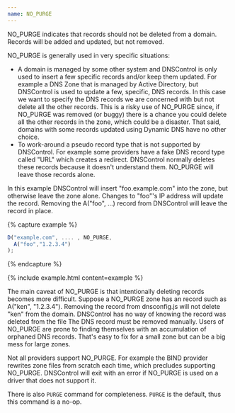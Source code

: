 ```yaml
---
name: NO_PURGE
---
```


NO_PURGE indicates that records should not be deleted from a domain.
Records will be added and updated, but not removed.

NO_PURGE is generally used in very specific situations:

* A domain is managed by some other system and DNSControl is only used to insert a few specific records and/or keep them updated. For example a DNS Zone that is managed by Active Directory, but DNSControl is used to update a few, specific, DNS records. In this case we want to specify the DNS records we are concerned with but not delete all the other records.  This is a risky use of NO_PURGE since, if NO_PURGE was removed (or buggy) there is a chance you could delete all the other records in the zone, which could be a disaster. That said, domains with some records updated using Dynamic DNS have no other choice.
* To work-around a pseudo record type that is not supported by DNSControl. For example some providers have a fake DNS record type called "URL" which creates a redirect. DNSControl normally deletes these records because it doesn't understand them. NO_PURGE will leave those records alone.

In this example DNSControl will insert "foo.example.com" into the
zone, but otherwise leave the zone alone.  Changes to "foo"'s IP
address will update the record. Removing the A("foo", ...) record
from DNSControl will leave the record in place.

{% capture example %}
```js
D("example.com", .... , NO_PURGE,
  A("foo","1.2.3.4")
);
```
{% endcapture %}

{% include example.html content=example %}

The main caveat of NO_PURGE is that intentionally deleting records
becomes more difficult. Suppose a NO_PURGE zone has an record such
as A("ken", "1.2.3.4"). Removing the record from dnsconfig.js will
not delete "ken" from the domain. DNSControl has no way of knowing
the record was deleted from the file  The DNS record must be removed
manually.  Users of NO_PURGE are prone to finding themselves with
an accumulation of orphaned DNS records. That's easy to fix for a
small zone but can be a big mess for large zones.

Not all providers support NO_PURGE. For example the BIND provider
rewrites zone files from scratch each time, which precludes supporting
NO_PURGE.  DNSControl will exit with an error if NO_PURGE is used
on a driver that does not support it.

There is also `PURGE` command for completeness. `PURGE` is the
default, thus this command is a no-op.
